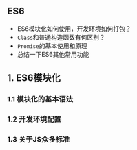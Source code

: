 ## ES6
+ ES6模块化如何使用，开发环境如何打包？
+ `Class`和普通构造函数有何区别？
+ `Promise`的基本使用和原理
+ 总结一下ES6其他常用功能

## 1. ES6模块化
### 1.1 模块化的基本语法



### 1.2 开发环境配置



### 1.3 关于JS众多标准


